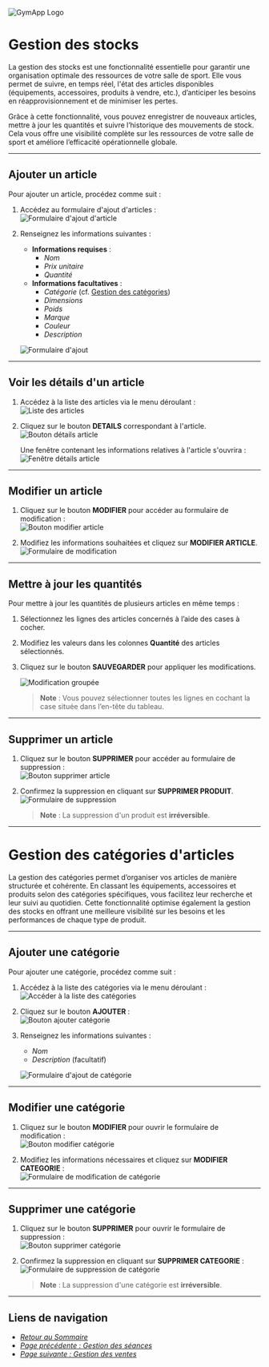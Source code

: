 ![GymApp Logo](/images/logo_md.png "GymApp Logo")  

# Gestion des stocks  

La gestion des stocks est une fonctionnalité essentielle pour garantir une organisation optimale des ressources de votre salle de sport. Elle vous permet de suivre, en temps réel, l'état des articles disponibles (équipements, accessoires, produits à vendre, etc.), d’anticiper les besoins en réapprovisionnement et de minimiser les pertes.  

Grâce à cette fonctionnalité, vous pouvez enregistrer de nouveaux articles, mettre à jour les quantités et suivre l’historique des mouvements de stock. Cela vous offre une visibilité complète sur les ressources de votre salle de sport et améliore l’efficacité opérationnelle globale.  

---  

## Ajouter un article  

Pour ajouter un article, procédez comme suit :  
1. Accédez au formulaire d'ajout d'articles :  
   ![Formulaire d'ajout d'article](/images/screenshots/product/nav_add.png "navbar add product")  

2. Renseignez les informations suivantes :  
   - **Informations requises** :  
     - _Nom_  
     - _Prix unitaire_  
     - _Quantité_  
   - **Informations facultatives** :  
     - _Catégorie_ (cf. [Gestion des catégories](#gestion-des-catégories-darticles))  
     - _Dimensions_  
     - _Poids_  
     - _Marque_  
     - _Couleur_  
     - _Description_  

   ![Formulaire d'ajout](/images/screenshots/product/add_form.png "adding Form")  

---  

## Voir les détails d'un article  

1. Accédez à la liste des articles via le menu déroulant :  
   ![Liste des articles](/images/screenshots/product/nav_list.png "navbar list product")  

2. Cliquez sur le bouton **DETAILS** correspondant à l'article.  
   ![Bouton détails article](/images/screenshots/product/info_btn.png "info product btn")  

   Une fenêtre contenant les informations relatives à l'article s'ouvrira :  
   ![Fenêtre détails article](/images/screenshots/product/info_popup.png "info product popup")  

---  

## Modifier un article  

1. Cliquez sur le bouton **MODIFIER** pour accéder au formulaire de modification :  
   ![Bouton modifier article](/images/screenshots/product/edit_btn.png "edit product btn")  

2. Modifiez les informations souhaitées et cliquez sur **MODIFIER ARTICLE**.  
   ![Formulaire de modification](/images/screenshots/product/edit_form.png "edit product form")  

---  

## Mettre à jour les quantités  

Pour mettre à jour les quantités de plusieurs articles en même temps :  
1. Sélectionnez les lignes des articles concernés à l’aide des cases à cocher.  
2. Modifiez les valeurs dans les colonnes **Quantité** des articles sélectionnés.  
3. Cliquez sur le bouton **SAUVEGARDER** pour appliquer les modifications.  

   ![Modification groupée](/images/screenshots/product/bulk_update.png "bulk edit")  

   > **Note** : Vous pouvez sélectionner toutes les lignes en cochant la case située dans l’en-tête du tableau.  

---  

## Supprimer un article  

1. Cliquez sur le bouton **SUPPRIMER** pour accéder au formulaire de suppression :  
   ![Bouton supprimer article](/images/screenshots/product/delete_btn.png "delete product btn")  

2. Confirmez la suppression en cliquant sur **SUPPRIMER PRODUIT**.  
   ![Formulaire de suppression](/images/screenshots/product/delete_form.png "delete product form")  

   > **Note** : La suppression d'un produit est **irréversible**.  

---

# Gestion des catégories d'articles
La gestion des catégories permet d’organiser vos articles de manière structurée et cohérente. En classant les équipements, accessoires et produits selon des catégories spécifiques, vous facilitez leur recherche et leur suivi au quotidien. Cette fonctionnalité optimise également la gestion des stocks en offrant une meilleure visibilité sur les besoins et les performances de chaque type de produit.

---
## Ajouter une catégorie  

Pour ajouter une catégorie, procédez comme suit :  
1. Accédez à la liste des catégories via le menu déroulant :  
   ![Accéder à la liste des catégories](/images/screenshots/product/nav_category.png "category list")  

2. Cliquez sur le bouton **AJOUTER** :  
   ![Bouton ajouter catégorie](/images/screenshots/product/add_category_btn.png "category add btn")  

3. Renseignez les informations suivantes :  
   - _Nom_  
   - _Description_ (facultatif)  

   ![Formulaire d'ajout de catégorie](/images/screenshots/product/add_category_form.png "category add btn")  

---

## Modifier une catégorie  

1. Cliquez sur le bouton **MODIFIER** pour ouvrir le formulaire de modification :  
   ![Bouton modifier catégorie](/images/screenshots/product/edit_category_btn.png "edit product category btn")  

2. Modifiez les informations nécessaires et cliquez sur **MODIFIER CATEGORIE** :  
   ![Formulaire de modification de catégorie](/images/screenshots/product/edit_category_form.png "edit category form")  

---

## Supprimer une catégorie  

1. Cliquez sur le bouton **SUPPRIMER** pour ouvrir le formulaire de suppression :  
   ![Bouton supprimer catégorie](/images/screenshots/product/delete_category_btn.png "delete category btn")  

2. Confirmez la suppression en cliquant sur **SUPPRIMER CATEGORIE** :  
   ![Formulaire de suppression de catégorie](/images/screenshots/product/delete_category_form.png "delete category form")  

   > **Note** : La suppression d'une catégorie est **irréversible**.  

---
## **Liens de navigation**

- [_Retour au Sommaire_](table.md)  
- [_Page précédente : Gestion des séances_](session.md)  
- [_Page suivante : Gestion des ventes_](sale.md)
